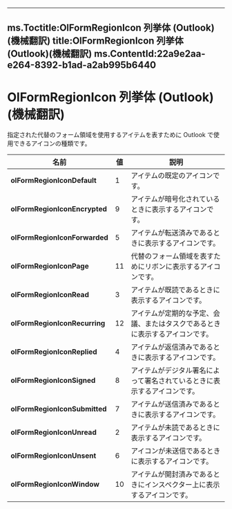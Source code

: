 

---
ms.Toctitle:OlFormRegionIcon 列挙体 (Outlook)(機械翻訳)
title:OlFormRegionIcon 列挙体 (Outlook)(機械翻訳)
ms.ContentId:22a9e2aa-e264-8392-b1ad-a2ab995b6440
---
# OlFormRegionIcon 列挙体 (Outlook)(機械翻訳)




指定された代替のフォーム領域を使用するアイテムを表すために Outlook で使用できるアイコンの種類です。

|**名前**|**値**|**説明**|
|---|---|---|
|**olFormRegionIconDefault**|1|アイテムの既定のアイコンです。|
|**olFormRegionIconEncrypted**|9|アイテムが暗号化されているときに表示するアイコンです。|
|**olFormRegionIconForwarded**|5|アイテムが転送済みであるときに表示するアイコンです。|
|**olFormRegionIconPage**|11|代替のフォーム領域を表すためにリボンに表示するアイコンです。|
|**olFormRegionIconRead**|3|アイテムが既読であるときに表示するアイコンです。|
|**olFormRegionIconRecurring**|12|アイテムが定期的な予定、会議、またはタスクであるときに表示するアイコンです。|
|**olFormRegionIconReplied**|4|アイテムが返信済みであるときに表示するアイコンです。|
|**olFormRegionIconSigned**|8|アイテムがデジタル署名によって署名されているときに表示するアイコンです。|
|**olFormRegionIconSubmitted**|7|アイテムが送信済みであるときに表示するアイコンです。|
|**olFormRegionIconUnread**|2|アイテムが未読であるときに表示するアイコンです。|
|**olFormRegionIconUnsent**|6|アイコンが未送信であるときに表示するアイコンです。|
|**olFormRegionIconWindow**|10|アイテムが開封済みであるときにインスペクター上に表示するアイコンです。|





